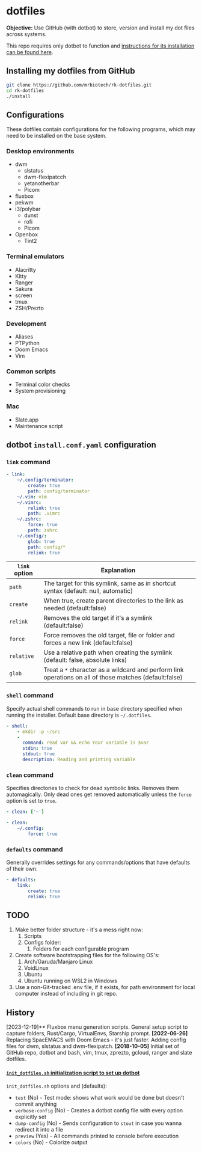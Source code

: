 # dotfiles

**Objective:** Use GitHub (with dotbot) to store, version and install my dot files across systems.

This repo requires only dotbot to function and [instructions for its installation can be found here](https://github.com/anishathalye/dotbot).

## Installing my dotfiles from GitHub

```bash
git clone https://github.com/mrbiotech/rk-dotfiles.git
cd rk-dotfiles
./install
```

## Configurations

These dotfiles contain configurations for the following programs, which may need to be installed on the base system.

### Desktop environments
* dwm
	* slstatus
	* dwm-flexipatcch
	* yetanotherbar
	* Picom
* fluxbox
* pekwm
* i3/polybar
	* dunst
	* rofi
	* Picom
* Openbox
	* Tint2

### Terminal emulators
* Alacritty
* Kitty
* Ranger
* Sakura
* screen
* tmux
* ZSH/Prezto

### Development
* Aliases
* PTPython
* Doom Emacs
* Vim

### Common scripts
* Terminal color checks
* System provisioning

### Mac
* Slate.app
* Maintenance script



## dotbot `install.conf.yaml` configuration

### `link` command

```yaml
- link:
    ~/.config/terminator:
        create: true
        path: config/terminator
    ~/.vim: vim
    ~/.vimrc:
        relink: true
        path: .vimrc
    ~/.zshrc:
        force: true
        path: zshrc
    ~/.config/:
        glob: true
        path: config/*
        relink: true
```

| `link` option | Explanation                                                  |
| ------------- | ------------------------------------------------------------ |
| `path`        | The target for this symlink, same as in shortcut syntax (default: null, automatic) |
| `create`      | When true, create parent directories to the link as needed (default:false) |
| `relink`      | Removes the old target if it's a symlink (default:false)     |
| `force`       | Force removes the old target, file or folder and forces a new link (default:false) |
| `relative`    | Use a relative path when creating the symlink (default: false, absolute links) |
| `glob`        | Treat a `*` character as a wildcard and perform link operations on all of those matches (default:false) |

### `shell` command

Specify actual shell commands to run in base directory specified when running the installer. Default base directory is `~/.dotfiles`.

```yaml
- shell:
    - mkdir -p ~/src
    -
      command: read var && echo Your variable is $var
      stdin: true
      stdout: true
      description: Reading and printing variable
```

### `clean` command

Specifies directories to check for dead symbolic links. Removes them automagically. Only dead ones get removed automatically unless the `force` option is set to `true`.

```yaml
- clean: ['~']

- clean:
    ~/.config:
        force: true
```

### `defaults` command

Generally overrides settings for any commands/options that have defaults of their own.

```yaml
- defaults:
    link:
        create: true
        relink: true
```

## TODO
1. Make better folder structure - it's a mess right now:
	1. Scripts
	2. Configs folder:
		1. Folders for each configurable program
2. Create software bootstrapping files for the following OS's:
	1. Arch/Garuda/Manjaro Linux
	2. VoidLinux
	3. Ubuntu
	4. Ubuntu running on WSL2 in Windows
3. Use a non-Git-tracked .env file, if it exists, for path environment for local computer instead of including in git repo.

## History
[2023-12-19]** Fluxbox menu generation scripts. General setup script to capture folders, Rust/Cargo, VirtualEnvs, Starship prompt.
**[2022-06-26]** Replacing SpacEMACS with Doom Emacs - it's just faster. Adding config files for dwm, slstatus and dwm-flexipatch.
**[2018-10-05]** Initial set of GitHub repo, dotbot and bash, vim, tmux, zprezto, gcloud, ranger and slate dotfiles.

#### [`init_dotfiles.sh` initialization script to set up dotbot](https://github.com/Vaelatern/init-dotfiles)

`init_dotfiles.sh` options and (defaults):

- `test` (No) - Test mode: shows what work would be done but doesn't commit anything
- `verbose-config` (No) - Creates a dotbot config file with every option explicitly set
- `dump-config` (No) - Sends configuration to `stout` in case you wanna redirect it into a file
- `preview` (Yes) - All commands printed to console before execution
- `colors` (No) - Colorize output
